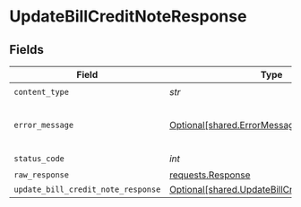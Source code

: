 # UpdateBillCreditNoteResponse


## Fields

| Field                                                                                                | Type                                                                                                 | Required                                                                                             | Description                                                                                          |
| ---------------------------------------------------------------------------------------------------- | ---------------------------------------------------------------------------------------------------- | ---------------------------------------------------------------------------------------------------- | ---------------------------------------------------------------------------------------------------- |
| `content_type`                                                                                       | *str*                                                                                                | :heavy_check_mark:                                                                                   | N/A                                                                                                  |
| `error_message`                                                                                      | [Optional[shared.ErrorMessage]](../../models/shared/errormessage.md)                                 | :heavy_minus_sign:                                                                                   | The request made is not valid.                                                                       |
| `status_code`                                                                                        | *int*                                                                                                | :heavy_check_mark:                                                                                   | N/A                                                                                                  |
| `raw_response`                                                                                       | [requests.Response](https://requests.readthedocs.io/en/latest/api/#requests.Response)                | :heavy_minus_sign:                                                                                   | N/A                                                                                                  |
| `update_bill_credit_note_response`                                                                   | [Optional[shared.UpdateBillCreditNoteResponse]](../../models/shared/updatebillcreditnoteresponse.md) | :heavy_minus_sign:                                                                                   | Success                                                                                              |